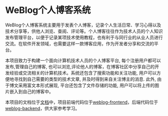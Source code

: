 # WeBlog个人博客系统

WeBlog个人博客系统主要用于发表个人博客，记录个人生活日常、学习心得以及技术分享等，供他人浏览、查阅、评论等。个人博客往往作为技术人员的个人知识发布管理平台，以便于记录某项技术使用教程，也有利于与同行业的从业人员进行交流。在软件开发领域，也需要这样一款博客应用，作为开发者分享和交流的平台。

本项目致力于构建一个面向计算机技术人员的个人博客平台, 每个注册用户都可以发布,管理自己的博客, 也可以浏览,评论他人的博客，在博客社区中分享自己的开发经验或交流相关的计算机技术。系统还包含了搜索功能和关注功能, 用户可以方便地寻找到自己需要的类型的技术文章, 并及时得到来自关注博主的消息. 此外, 由于博文采用富文本形式展现, 平台还包含了文件存储的功能, 用户可以将上传的图片嵌入到自己的博客中。

本项目的文档位于[文档](文档/)中，项目前端代码位于[weblog-frontend](https://github.com/PKUSECoursePracticeSupportGroup/weblog-frontend)，后端代码位于[weblog-backend](https://github.com/PKUSECoursePracticeSupportGroup/weblog-backend)，供大家参考学习。